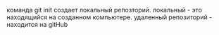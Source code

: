 команда git init создает локальный репозторий. локальный - это находящийся на созданном компьютере.
удаленный репозиторий - находится на gitHub